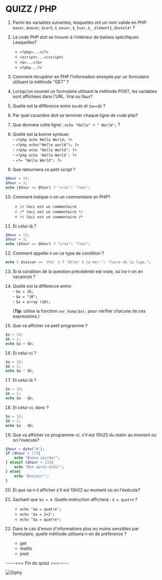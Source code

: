 # QUIZZ / PHP

1. Parmi les variables suivantes, lesquelles ont un nom valide en PHP:  
`mavar`, `$mavar`, `$var5`, `$_mavar`, `$_5var`, `$__élément1`, `$hotel4*` ?

2. Le code PHP doit se trouver à l'intérieur de balises spécifiques. Lesquelles?
	-  `<?php>...</?>`  
	-  `<script>...</script> ` 
	- `<&>...</&> ` 
	- `<?php...?>`

3. Comment récupérer en PHP l'information envoyée par un formulaire utilisant la méthode "GET" ?
4. Lorsqu'on soumet un formulaire utilisant la méthode POST, les variables sont affichées dans l'URL. Vrai ou faux?

5. Quelle est la différence entre `$a=$b` et `$a==$b` ?
6. Par quel caractère doit se terminer chaque ligne de code php?
7. Que donnera cette ligne : `echo "Hello" + " World";` ?
8. Quelle est la bonne syntaxe:  
 		- `<?php echo Hello World; ?>`  
		- `<?php echo("Hello world"); ?>`  
		- `<?php echo "Hello World": ?>`  
		- `<?php echo 'Hello World'; ?>`  
		- `<?= "Hello World"; ?>` 
 
9. Que retournera ce petit script ?

```php  
$Hour = 15;
$hour = 3;
echo ($hour == $hour) ? "vrai": "faux";
```

10. Comment indique-t-on un commentaire en PHP?
	- `// Ceci est un commentaire `
	- `/* Ceci est un commentaire */ `  
	- `*/ Ceci est un commentaire /* `  

11. Et celui-là ?

```php  
$Hour = 15;
$hour = 3;
echo ($hour == $Hour) ? "vrai": "faux";
```

12. Comment appelle-t-on ce type de condition ?

```php  
echo ( $saison == 'été' ) ? "Aller à la mer.": "Faire de la luge.";
```
13. Si la condition de la question précédente est vraie, où ira-t-on en vacances ?


14. Quelle est la différence entre:  
		- `$a = 10;`  
		- `$a = "10";`  
		- `$a = array (10); `   

	(**Tip**: utilise la fonction `var_dump($a);` pour vérifier chacune de ces expressions.)

15. Que va afficher ce petit programme ?

```php  
$a = 10;  
$b = 2;  
echo $a + $b;  
```

16. Et celui-ci ? 

```php  
$a = 10;  
$b = 2;  
echo $a * $b;  
```

17. Et celui-là ? 

```php  
$a = 10;  
$b = 2;  
echo $a - $b;  
```

18. Et celui-ci, donc ? 

```php  
$a = 10;  
$b = 2;  
echo $a . $b;  
```

19. Que va afficher ce programme-ci, s'il est 10h23 du matin au moment où on l'exécute?

```php  
$hour = date('H');
if ($hour > 17){
	echo "Bonne soirée!";
} elseif ($hour > 13){
	echo "Bon après-midi!";
} else{
	echo "Bonjour!";
}
```
20. Et que va-t-il afficher s'il est 15h02 au moment où on l'exécute?


21. Sachant que `$a = 4`. Quelle instruction affichera : `4 = quatre` ?

	- `echo '$a = quatre';`
	- `echo '$a = 2+2';`
	- `echo "$a = quatre";`

22. Dans le cas d'envoi d'informations plus ou moins sensibles par formulaire, quelle méthode utilisera-t-on de préférence ?
	- get
	- mailto
	- post

 -----=== Fin du quizz ===-----

![Giphy](http://media0.giphy.com/media/ByJey854EnFZe/giphy.gif)
